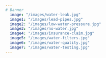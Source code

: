 ```yaml
---
# Banner
  image: "/images/water-leak.jpg"
  image1: "/images/lead-pipes.jpg"
  image2: "/images/low-water-pressure.jpg"
  image3: "/images/no-water.jpg"
  image4: "/images/insurance-claim.jpg"
  image5: "/images/water-filters.jpg"
  image6: "/images/water-quality.jpg"
  image7: "/images/water-testing.jpg"
---
```



